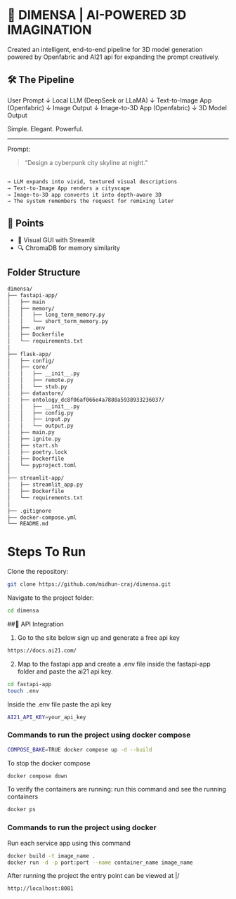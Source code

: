 
# 🚀 DIMENSA | AI-POWERED 3D IMAGINATION

Created an intelligent, end-to-end pipeline for 3D model generation powered by Openfabric and AI21 api for expanding the prompt creatively.

## 🛠 The Pipeline

User Prompt
↓
Local LLM (DeepSeek or LLaMA)
↓
Text-to-Image App (Openfabric)
↓
Image Output
↓
Image-to-3D App (Openfabric)
↓
3D Model Output

Simple. Elegant. Powerful.

---

Prompt:
> “Design a cyberpunk city skyline at night.”
```bash

→ LLM expands into vivid, textured visual descriptions  
→ Text-to-Image App renders a cityscape  
→ Image-to-3D app converts it into depth-aware 3D  
→ The system remembers the request for remixing later
```

## 🚀 Points

- 🎨 Visual GUI with Streamlit
- 🔍 ChromaDB for memory similarity

## Folder Structure
```bash
dimensa/
├── fastapi-app/
│   ├── main
│   ├── memory/              
│   │   ├── long_term_memory.py              
│   │   └── short_term_memory.py
│   ├── .env
│   ├── Dockerfile
│   └── requirements.txt
│
├── flask-app/
│   ├── config/
│   ├── core/
│   │   ├── __init__.py
│   │   ├── remote.py
│   │   └── stub.py
│   ├── datastore/
│   ├── ontology_dc8f06af066e4a7880a5938933236037/
│   │   ├── __init__.py
│   │   ├── config.py
│   │   ├── input.py 
│   │   └── output.py
│   ├── main.py
│   ├── ignite.py
│   ├── start.sh
│   ├── poetry.lock
│   ├── Dockerfile
│   └── pyproject.toml      
│
├── streamlit-app/
│   ├── streamlit_app.py                    
│   ├── Dockerfile         
│   └── requirements.txt       
│
├── .gitignore               
├── docker-compose.yml             
└── README.md                      
```

# Steps To Run
Clone the repository:
```bash
git clone https://github.com/midhun-craj/dimensa.git
```
Navigate to the project folder:
```bash
cd dimensa
```

##🔗 API Integration
1. Go to the site below sign up and generate a free api key
```bash
https://docs.ai21.com/
``` 

2. Map to the fastapi app and create a .env file inside the fastapi-app folder and paste the ai21 api key.
```bash
cd fastapi-app
touch .env
```
Inside the .env file paste the api key 
```bash
AI21_API_KEY=your_api_key
```

### Commands to run the project using docker compose
```bash 
COMPOSE_BAKE=TRUE docker compose up -d --build
```
To stop the docker compose
```bash
docker compose down
```
To verify the containers are running:
run this command and see the running containers
```bash
docker ps
```

### Commands to run the project using docker 
Run each service app using this command
```bash 
docker build -t image_name .
docker run -d -p port:port --name container_name image_name
```

After running the project the entry point can be viewed at \|/
```bash 
http://localhost:8081
```
